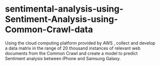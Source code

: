 # sentimental-analysis-using-Sentiment-Analysis-using-Common-Crawl-data
Using the cloud computing platform provided by AWS , collect and develop a data matrix in the range of 20 thousand instances of relevant web documents from the Common Crawl and create a model to predict Sentiment analysis between iPhone and Samsung Galaxy. 
